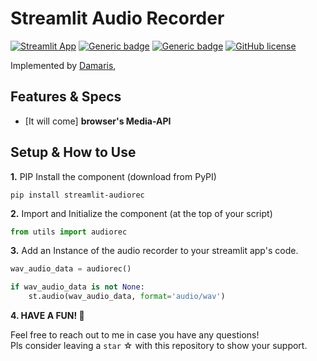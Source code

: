 # Streamlit Audio Recorder

[![Streamlit App](https://static.streamlit.io/badges/streamlit_badge_black_white.svg)](https://audiorecorder.streamlit.app/)
[![Generic badge](https://img.shields.io/badge/PyPI-pip_install_streamlit--audiorec-black.svg)](https://pypi.org/project/streamlit-audiorec/)
[![Generic badge](https://img.shields.io/badge/Package-v0.1.3-blue.svg)](https://pypi.org/project/streamlit-audiorec/)
[![GitHub license](https://img.shields.io/badge/Licence-MIT-gr.svg)](https://github.com/stefanrmmr/streamlit-audio-recorder/blob/main/LICENCE)


Implemented by [Damaris](https://www.linkedin.com/in/ndams55/), <br/>


## Features & Specs
- [It will come] **browser's Media-API**<br>

## Setup & How to Use
**1.** PIP Install the component (download from PyPI)
```
pip install streamlit-audiorec
```
**2.** Import and Initialize the component (at the top of your script)
```python
from utils import audiorec
```
**3.** Add an Instance of the audio recorder to your streamlit app's code.
```python 
wav_audio_data = audiorec()

if wav_audio_data is not None:
    st.audio(wav_audio_data, format='audio/wav')
```
**4. HAVE A FUN! 🎈**

Feel free to reach out to me in case you have any questions! <br>
Pls consider leaving a `star` ☆ with this repository to show your support.
